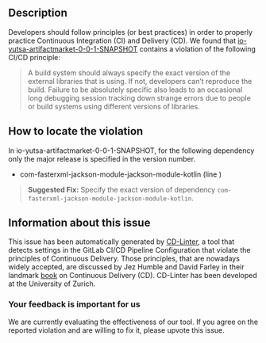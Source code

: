 
## Description
Developers should follow principles (or best practices) in order to properly practice Continuous Integration (CI) and Delivery (CD).
We found that [io-yutsa-artifactmarket-0-0-1-SNAPSHOT](https://gitlab.com/Yutsa/artifactmarketapi/blob/master/.gitlab-ci.yml) contains a violation of the following CI/CD principle:

> A build system should always specify the exact version of the external libraries that is using.
If not, developers can’t reproduce the build. Failure to be absolutely specific also leads to an occasional long debugging session tracking down strange errors due to people or build systems using different versions of libraries.

## How to locate the violation

In io-yutsa-artifactmarket-0-0-1-SNAPSHOT, for the following dependency only the major release is specified in the version number.

* com-fasterxml-jackson-module-jackson-module-kotlin (line )

> **Suggested Fix:** Specify the exact version of dependency `com-fasterxml-jackson-module-jackson-module-kotlin`.

## Information about this issue

This issue has been automatically generated by [CD-Linter](https://gitlab.com/Jancso/configuration-analytics), a tool that detects settings in the GitLab CI/CD Pipeline Configuration that violate the principles of Continuous Delivery. Those principles, that are nowadays widely accepted, are discussed by Jez Humble and David Farley in their landmark [book](https://www.oreilly.com/library/view/continuous-delivery-reliable/9780321670250/) on Continuous Delivery (CD). CD-Linter has been developed at the University of Zurich.

### Your feedback is important for us
We are currently evaluating the effectiveness of our tool. If you agree on the reported violation and are willing to fix it, please upvote this issue.
